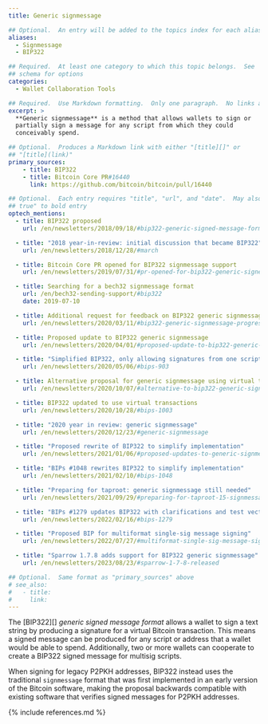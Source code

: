 ```yaml
---
title: Generic signmessage

## Optional.  An entry will be added to the topics index for each alias
aliases:
  - Signmessage
  - BIP322

## Required.  At least one category to which this topic belongs.  See
## schema for options
categories:
  - Wallet Collaboration Tools

## Required.  Use Markdown formatting.  Only one paragraph.  No links allowed.
excerpt: >
  **Generic signmessage** is a method that allows wallets to sign or
  partially sign a message for any script from which they could
  conceivably spend.

## Optional.  Produces a Markdown link with either "[title][]" or
## "[title](link)"
primary_sources:
    - title: BIP322
    - title: Bitcoin Core PR#16440
      link: https://github.com/bitcoin/bitcoin/pull/16440

## Optional.  Each entry requires "title", "url", and "date".  May also use "feature:
## true" to bold entry
optech_mentions:
  - title: BIP322 proposed
    url: /en/newsletters/2018/09/18/#bip322-generic-signed-message-format

  - title: "2018 year-in-review: initial discussion that became BIP322"
    url: /en/newsletters/2018/12/28/#march

  - title: Bitcoin Core PR opened for BIP322 signmessage support
    url: /en/newsletters/2019/07/31/#pr-opened-for-bip322-generic-signed-message-format

  - title: Searching for a bech32 signmessage format
    url: /en/bech32-sending-support/#bip322
    date: 2019-07-10

  - title: Additional request for feedback on BIP322 generic signmessage
    url: /en/newsletters/2020/03/11/#bip322-generic-signmessage-progress-or-perish

  - title: Proposed update to BIP322 generic signmessage
    url: /en/newsletters/2020/04/01/#proposed-update-to-bip322-generic-signmessage

  - title: "Simplified BIP322, only allowing signatures from one script per proof"
    url: /en/newsletters/2020/05/06/#bips-903

  - title: Alternative proposal for generic signmessage using virtual transactions
    url: /en/newsletters/2020/10/07/#alternative-to-bip322-generic-signmessage

  - title: BIP322 updated to use virtual transactions
    url: /en/newsletters/2020/10/28/#bips-1003

  - title: "2020 year in review: generic signmessage"
    url: /en/newsletters/2020/12/23/#generic-signmessage

  - title: "Proposed rewrite of BIP322 to simplify implementation"
    url: /en/newsletters/2021/01/06/#proposed-updates-to-generic-signmessage

  - title: "BIPs #1048 rewrites BIP322 to simplify implementation"
    url: /en/newsletters/2021/02/10/#bips-1048

  - title: "Preparing for taproot: generic signmessage still needed"
    url: /en/newsletters/2021/09/29/#preparing-for-taproot-15-signmessage-protocol-still-needed

  - title: "BIPs #1279 updates BIP322 with clarifications and test vectors"
    url: /en/newsletters/2022/02/16/#bips-1279

  - title: "Proposed BIP for multiformat single-sig message signing"
    url: /en/newsletters/2022/07/27/#multiformat-single-sig-message-signing

  - title: "Sparrow 1.7.8 adds support for BIP322 generic signmessage"
    url: /en/newsletters/2023/08/23/#sparrow-1-7-8-released

## Optional.  Same format as "primary_sources" above
# see_also:
#   - title:
#     link:
---
```

The [BIP322][] *generic signed message format* allows a wallet to sign
a text string by producing a
signature for a virtual Bitcoin transaction.  This means a signed message can
be produced for any script or address that a wallet would be able to
spend.  Additionally, two or more wallets can cooperate to create a
BIP322 signed message for multisig scripts.

When signing for legacy P2PKH addresses, BIP322 instead uses the
traditional `signmessage` format that was first implemented in an
early version of the Bitcoin software, making the proposal backwards
compatible with existing software that verifies signed messages for
P2PKH addresses.

{% include references.md %}
